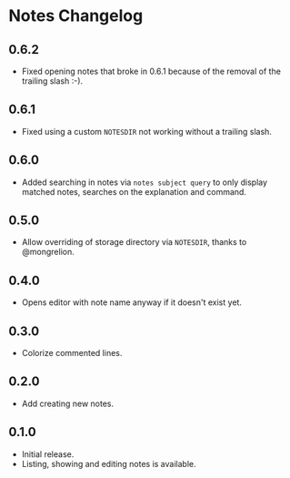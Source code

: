 # Notes Changelog

## 0.6.2

- Fixed opening notes that broke in 0.6.1 because of the removal of the trailing slash :-).

## 0.6.1

- Fixed using a custom `NOTESDIR` not working without a trailing slash.

## 0.6.0

- Added searching in notes via `notes subject query` to only display matched
notes, searches on the explanation and command.

## 0.5.0

- Allow overriding of storage directory via `NOTESDIR`, thanks to @mongrelion.

## 0.4.0

- Opens editor with note name anyway if it doesn't exist yet.

## 0.3.0

- Colorize commented lines.

## 0.2.0

- Add creating new notes.

## 0.1.0

- Initial release.
- Listing, showing and editing notes is available.
